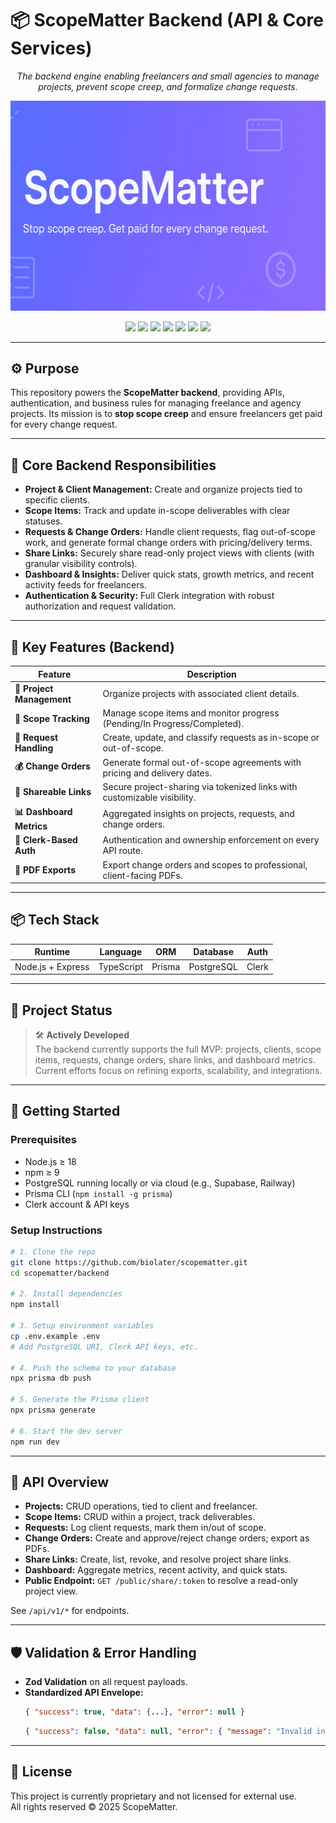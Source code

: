 # 📦 ScopeMatter Backend (API & Core Services)

<p align="center">
  <i>The backend engine enabling freelancers and small agencies to manage projects, prevent scope creep, and formalize change requests.</i>
</p>

<p align="center">
  <img src="assets/scopematter-banner.png" alt="ScopeMatter Banner" width="600" />
</p>

<p align="center">
  <img src="https://img.shields.io/badge/Node.js-6DA55F?style=flat-square&logo=node.js&logoColor=white" />
  <img src="https://img.shields.io/badge/Express.js-404D59?style=flat-square&logo=express&logoColor=white" />
  <img src="https://img.shields.io/badge/TypeScript-3178C6?style=flat-square&logo=typescript&logoColor=white" />
  <img src="https://img.shields.io/badge/PostgreSQL-Database-blue?style=flat-square&logo=postgresql" />
  <img src="https://img.shields.io/badge/Prisma-ORM-2D3748?style=flat-square&logo=prisma&logoColor=white" />
  <img src="https://img.shields.io/badge/Clerk-Auth-orange?style=flat-square&logo=clerk" />
  <img src="https://img.shields.io/badge/Status-In%20Progress-yellow?style=flat-square" />
</p>

---

## ⚙️ Purpose

This repository powers the **ScopeMatter backend**, providing APIs, authentication, and business rules for managing freelance and agency projects. Its mission is to **stop scope creep** and ensure freelancers get paid for every change request.

---

## 🧩 Core Backend Responsibilities

- **Project & Client Management:** Create and organize projects tied to specific clients.
- **Scope Items:** Track and update in-scope deliverables with clear statuses.
- **Requests & Change Orders:** Handle client requests, flag out-of-scope work, and generate formal change orders with pricing/delivery terms.
- **Share Links:** Securely share read-only project views with clients (with granular visibility controls).
- **Dashboard & Insights:** Deliver quick stats, growth metrics, and recent activity feeds for freelancers.
- **Authentication & Security:** Full Clerk integration with robust authorization and request validation.

---

## 🔑 Key Features (Backend)

| Feature                          | Description                                                                 |
|----------------------------------|-----------------------------------------------------------------------------|
| **📂 Project Management**         | Organize projects with associated client details.                           |
| **📝 Scope Tracking**             | Manage scope items and monitor progress (Pending/In Progress/Completed).     |
| **🔄 Request Handling**           | Create, update, and classify requests as in-scope or out-of-scope.          |
| **💰 Change Orders**              | Generate formal out-of-scope agreements with pricing and delivery dates.    |
| **🔗 Shareable Links**            | Secure project-sharing via tokenized links with customizable visibility.    |
| **📊 Dashboard Metrics**          | Aggregated insights on projects, requests, and change orders.               |
| **🔐 Clerk-Based Auth**           | Authentication and ownership enforcement on every API route.                |
| **📑 PDF Exports**                | Export change orders and scopes to professional, client-facing PDFs.        |

---

## 📦 Tech Stack

| Runtime       | Language   | ORM     | Database    | Auth   |
|---------------|------------|---------|-------------|--------|
| Node.js + Express | TypeScript | Prisma  | PostgreSQL  | Clerk  |

---

## 📌 Project Status

> 🛠️ **Actively Developed**  
The backend currently supports the full MVP: projects, clients, scope items, requests, change orders, share links, and dashboard metrics. Current efforts focus on refining exports, scalability, and integrations.

---

## 🚀 Getting Started

### Prerequisites

- Node.js ≥ 18  
- npm ≥ 9  
- PostgreSQL running locally or via cloud (e.g., Supabase, Railway)  
- Prisma CLI (`npm install -g prisma`)  
- Clerk account & API keys  

### Setup Instructions

```bash
# 1. Clone the repo
git clone https://github.com/biolater/scopematter.git
cd scopematter/backend

# 2. Install dependencies
npm install

# 3. Setup environment variables
cp .env.example .env
# Add PostgreSQL URI, Clerk API keys, etc.

# 4. Push the schema to your database
npx prisma db push

# 5. Generate the Prisma client
npx prisma generate

# 6. Start the dev server
npm run dev
```

---

## 📖 API Overview

- **Projects:** CRUD operations, tied to client and freelancer.  
- **Scope Items:** CRUD within a project, track deliverables.  
- **Requests:** Log client requests, mark them in/out of scope.  
- **Change Orders:** Create and approve/reject change orders; export as PDFs.  
- **Share Links:** Create, list, revoke, and resolve project share links.  
- **Dashboard:** Aggregate metrics, recent activity, and quick stats.  
- **Public Endpoint:** `GET /public/share/:token` to resolve a read-only project view.  

See `/api/v1/*` for endpoints.

---

## 🛡️ Validation & Error Handling

- **Zod Validation** on all request payloads.  
- **Standardized API Envelope:**  
  ```json
  { "success": true, "data": {...}, "error": null }
  ```  
  ```json
  { "success": false, "data": null, "error": { "message": "Invalid input", "code": "VALIDATION_ERROR" } }
  ```  

---

## 📜 License
This project is currently proprietary and not licensed for external use.  
All rights reserved © 2025 ScopeMatter.
